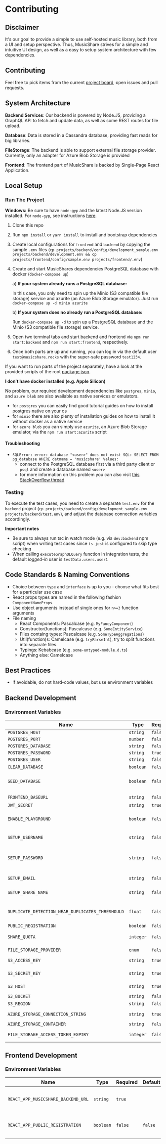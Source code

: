 # Contributing

## Disclaimer

It's our goal to provide a simple to use self-hosted music library, both from a UI and setup perspective.
Thus, MusicShare strives for a simple and intuitive UI design, as well as a easy to setup system architecture with few dependencies.

## Contributing

Feel free to pick items from the current [project board](https://github.com/yss14/musicshare/projects), open issues and pull requests.

## System Architecture

**Backend Services**: Our backend is powered by Node.JS, providing a GraphQL API to fetch and update data, as well as some REST routes for file upload.

**Database**: Data is stored in a Cassandra database, providing fast reads for big libraries.

**FileStorage**: The backend is able to support external file storage provider. Currently, only an adapter for Azure Blob Storage is provided

**Frontend**: The frontend part of MusicShare is backed by Single-Page React Application.

## Local Setup

### Run The Project

**Windows:** Be sure to have `node-gyp` and the latest Node.JS version installed. For `node-gyp`, see instructions [here](https://github.com/nodejs/node-gyp#installation).

1. Clone this repo
2. Run `npm install` or `yarn install` to install and bootstrap dependencies
3. Create local configurations for `frontend` and `backend` by copying the sample `.env` files (`cp projects/backend/config/development_sample.env projects/backend/development.env && cp projects/frontend/config/sample.env projects/frontend/.env`)
4. Create and start MusicShares dependencies PostgreSQL database with docker (`docker-compose up`)

    a) **If your system already runs a PostgreSQL database:**

    In this case, you only need to spin up the Minio (S3 compatible file storage) service and azurite (an Azure Blob Storage emulator). Just run `docker-compose up -d minio azurite`

    b) **If your system does no already run a PostgreSQL database:**

    Run `docker-compose up -d` to spin up a PostgreSQL database and the Minio (S3 compatible file storage) service.

5. Open two terminal tabs and start backend and frontend via `npm run start:backend` and `npm run start:frontend`, respectively.
6. Once both parts are up and running, you can log in via the default user `test@musicshare.rocks` with the super-safe password `test1234`.

If you want to run parts of the project separately, have a look at the provided scripts of the root [package.json](package.json).

**I don't have docker installed (e.g. Apple Silicon)**

No problem, our required development dependencies like `postgres`, `minio`, and `azure blob` are also available as native services or emulators.

-   for `postgres` you can easily find good tutorial guides on how to install postgres native on your os
-   for `minio` there are also plenty of installation guides on how to install it without docker as a native service
-   for `azure blob` you can simply use `azurite`, an Azure Blob Storage emulator, via the `npm run start:azurite` script

#### Troubleshooting

-   `SQLError: error: database "<user>" does not exist SQL: SELECT FROM pg_database WHERE datname = 'musicshare' Values:`
    -   connect to the PostgreSQL database first via a third party client or `psql` and create a database named `<user>`
    -   for more information on this problem you can also visit [this StackOverflow thread](https://stackoverflow.com/questions/17633422/psql-fatal-database-user-does-not-exist)

### Testing

To execute the test cases, you need to create a separate `test.env` for the `backend`
project (`cp projects/backend/config/development_sample.env projects/backend/test.env`),
and adjust the database connection variables accordingly.

**Important notes**

-   Be sure to always run tsc in watch mode (e.g. via `dev:backend` npm script) when writing test cases since `ts-jest` is configured to skip type checking
-   When calling `executeGraphQLQuery` function in integration tests, the default _logged-in_ user is `testData.users.user1`

## Code Standards & Naming Conventions

-   Choice between `type` and `interface` is up to you - choose what fits best for a particular use case
-   React props types are named in the following fashion `ComponentNameProps`
-   Use object arguments instead of single ones for `n>=3` function arguments
-   File naming
    -   React Components: Pascalcase (e.g. `MyFancyComponent`)
    -   Constructor(functions): Pascalcase (e.g. `SomeEntityService`)
    -   Files containg types: Pascalcase (e.g. `SomeTypeAggregations`)
    -   Util(function)s: Camelcase (e.g. `tryParseInt`), try to split functions into separate files
    -   Typings: Kebabcase (e.g. `some-untyped-module.d.ts`)
    -   Anything else: Camelcase

## Best Practices

-   If avoidable, do not hard-code values, but use environment variables

## Backend Development

### Environment Variables

| Name                                             | Type      | Required | Default                       | Description                                                                            |
| ------------------------------------------------ | --------- | -------- | ----------------------------- | -------------------------------------------------------------------------------------- |
| `POSTGRES_HOST`                                  | `string`  | `false`  | `127.0.0.1`                   |                                                                                        |
| `POSTGRES_PORT`                                  | `number`  | `false`  | `5432`                        |                                                                                        |
| `POSTGRES_DATABASE`                              | `string`  | `false`  | `musicshare`                  |                                                                                        |
| `POSTGRES_PASSWORD`                              | `string`  | `true`   |                               |                                                                                        |
| `POSTGRES_USER`                                  | `string`  | `false`  | `postgres`                    |                                                                                        |
| `CLEAR_DATABASE`                                 | `boolean` | `false`  | `false`                       | Clears all table data on startup                                                       |
| `SEED_DATABASE`                                  | `boolean` | `false`  | `false`                       | Seeds cleared database with test data. Useful for development.                         |
|                                                  |           |          |                               |                                                                                        |
| `FRONTEND_BASEURL`                               | `string`  | `false`  | `http://localhost:3000`       | Url pointing to the frontend                                                           |
| `JWT_SECRET`                                     | `string`  | `true`   |                               | Unique secure random string                                                            |
| `ENABLE_PLAYGROUND`                              | `boolean` | `false`  | `false`                       | Enabling the GraphQL Playground reachable under `http(s)://<backendurl>/graphql`       |
|                                                  |           |          |                               |                                                                                        |
| `SETUP_USERNAME`                                 | `string`  | `false`  | `musicshare`                  | Username of the first user created on system setup                                     |
| `SETUP_PASSWORD`                                 | `string`  | `false`  | `WeLoveMusic`                 | Password of the first user created on system setup (should be changed afterwards!!)    |
| `SETUP_EMAIL`                                    | `string`  | `false`  | `donotreply@musicshare.rocks` | E-Mail of the first user created on system setup                                       |
| `SETUP_SHARE_NAME`                               | `string`  | `false`  | `MyShare`                     | Share name of the first user created on system setup                                   |
|                                                  |           |          |                               |                                                                                        |
| `DUPLICATE_DETECTION_NEAR_DUPLICATES_THRESHOULD` | `float`   | `false`  | `0.75`                        | Similarity threshold for near duplicate detection of new uploads (between 0.0 and 1.0) |
| `PUBLIC_REGISTRATION`                            | `boolean` | `false`  | `false`                       | Enabling public registration                                                           |
| `SHARE_QUOTA`                                    | `integer` | `false`  | `1.000.000.000.000`           | Quota (in bytes) applied to each library, defaults to 1TB                              |
|                                                  |           |          |                               |                                                                                        |
| `FILE_STORAGE_PROVIDER`                          | `enum`    | `false`  | `awss3`                       | `awss3` or `azureblob`                                                                 |
| `S3_ACCESS_KEY`                                  | `string`  | `true`   |                               | Required if storage provider is `awss3`                                                |
| `S3_SECRET_KEY`                                  | `string`  | `true`   |                               | Required if storage provider is `awss3`                                                |
| `S3_HOST`                                        | `string`  | `true`   |                               | Required if storage provider is `awss3`                                                |
| `S3_BUCKET`                                      | `string`  | `false`  | `musicshare`                  |                                                                                        |
| `S3_REGION`                                      | `string`  | `false`  | default region of aws sdk     |                                                                                        |
| `AZURE_STORAGE_CONNECTION_STRING`                | `string`  | `true`   |                               | Required if storage provider is `azureblob`                                            |
| `AZURE_STORAGE_CONTAINER`                        | `string`  | `false`  | `musicshare`                  |                                                                                        |
| `FILE_STORAGE_ACCESS_TOKEN_EXPIRY`               | `integer` | `false`  | `30`                          | Validity of file access link in minutes for the music player                           |

## Frontend Development

### Environment Variables

| Name                               | Type      | Required | Default | Description                                                                       |
| ---------------------------------- | --------- | -------- | ------- | --------------------------------------------------------------------------------- |
| `REACT_APP_MUSICSHARE_BACKEND_URL` | `string`  | `true`   |         | Url pointing to end MusicShare endpoint, e.g. `https://api-demo.musicshare.rocks` |
| `REACT_APP_PUBLIC_REGISTRATION`    | `boolean` | `false`  | `false` | Enabling public registration (backend must also have this feature enabled!)       |
